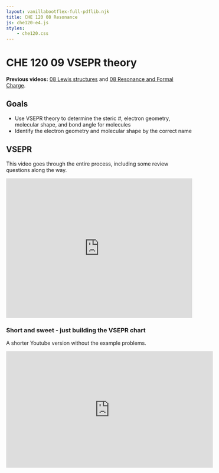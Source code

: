 ```yaml
---
layout: vanillabootflex-full-pdflib.njk
title: CHE 120 08 Resonance
js: che120-e4.js
styles:
	- che120.css
---
```


# CHE 120 09 VSEPR theory

**Previous videos:** [08 Lewis structures](/che120-08-Bonding) and [08 Resonance and Formal Charge](/che120-08-Resonance-FC).


## Goals

- Use VSEPR theory to determine the steric #, electron geometry, molecular shape, and bond angle for molecules
- Identify the electron geometry and molecular shape by the correct name

## VSEPR 

This video goes through the entire process, including some review questions along the way.

<div style="position: relative; width: 100%; height: 0; padding-bottom: 75%;">
    <iframe style="position: absolute; left: 0; top: 0; width: 100%; height: 100%; border: 0;" scrolling="no" src="https://expl.ai/EEDHPVJ?mode=embed" frameborder="0" allowfullscreen></iframe>
</div>

### Short and sweet - just building the VSEPR chart

A shorter Youtube version without the example problems.

<iframe width="560" height="315" src="https://www.youtube.com/embed/ZFyrTdH0Q-Q" title="YouTube video player" frameborder="0" allow="accelerometer; autoplay; clipboard-write; encrypted-media; gyroscope; picture-in-picture; web-share" allowfullscreen></iframe>
